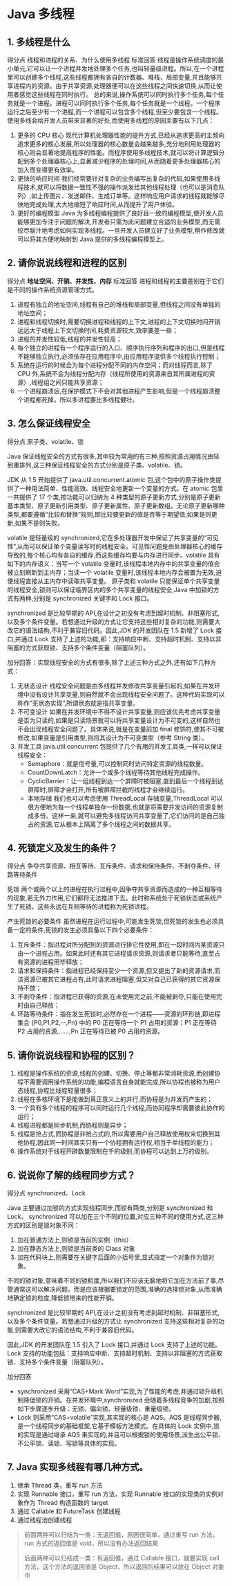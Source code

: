 # Java 多线程

## 1. 多线程是什么

得分点 线程和进程的关系、为什么使用多线程 标准回答 线程是操作系统调度的最小单元,它可以让一个进程并发地处理多个任务,也叫轻量级进程。所以,在一个进程里可以创建多个线程,这些线程都拥有各自的计数器、堆栈、局部变量,并且能够共享进程内的资源。由于共享资源,处理器便可以在这些线程之间快速切换,从而让使用者感觉这些线程在同时执行。 总的来说,操作系统可以同时执行多个任务,每个任务就是一个进程。进程可以同时执行多个任务,每个任务就是一个线程。一个程序运行之后至少有一个进程,而一个进程可以包含多个线程,但至少要包含一个线程。 使用多线会给开发人员带来显著的好处,而使用多线程的原因主要有以下几点：

1. 更多的 CPU 核心 现代计算机处理器性能的提升方式,已经从追求更高的主频向追求更多的核心发展,所以处理器的核心数量会越来越多,充分地利用处理器的核心则会显著地提高程序的性能。而程序使用多线程技术,就可以将计算逻辑分配到多个处理器核心上,显著减少程序的处理时间,从而随着更多处理器核心的加入而变得更有效率。
2. 更快的响应时间 我们经常要针对复杂的业务编写出复杂的代码,如果使用多线程技术,就可以将数据一致性不强的操作派发给其他线程处理（也可以是消息队列）,如上传图片、发送邮件、生成订单等。这样响应用户请求的线程就能够尽快地完成处理,大大地缩短了响应时间,从而提升了用户体验。
3. 更好的编程模型 Java 为多线程编程提供了良好且一致的编程模型,使开发人员能够更加专注于问题的解决,开发者只需为此问题建立合适的业务模型,而无需绞尽脑汁地考虑如何实现多线程。一旦开发人员建立好了业务模型,稍作修改就可以将其方便地映射到 Java 提供的多线程编程模型上。

## 2. 请你说说线程和进程的区别

得分点 **地址空间、开销、并发性、内存** 标准回答 进程和线程的主要差别在于它们是不同的操作系统资源管理方式。

1. 进程有独立的地址空间,线程有自己的堆栈和局部变量,但线程之间没有单独的地址空间；
2. 进程和线程切换时,需要切换进程和线程的上下文,进程的上下文切换时间开销远远大于线程上下文切换时间,耗费资源较大,效率要差一些；
3. 进程的并发性较低,线程的并发性较高；
4. 每个独立的进程有一个程序运行的入口、顺序执行序列和程序的出口,但是线程不能够独立执行,必须依存在应用程序中,由应用程序提供多个线程执行控制；
5. 系统在运行的时候会为每个进程分配不同的内存空间；而对线程而言,除了 CPU 外,系统不会为线程分配内存（线程所使用的资源来自其所属进程的资源）,线程组之间只能共享资源；
6. 一个进程崩溃后,在保护模式下不会对其他进程产生影响,但是一个线程崩溃整个进程都死掉。所以多进程要比多线程健壮。

## 3. 怎么保证线程安全

得分点 原子类、volatile、锁

Java 保证线程安全的方式有很多,其中较为常用的有三种,按照资源占用情况由轻到重排列,这三种保证线程安全的方式分别是原子类、volatile、锁。

JDK 从 1.5 开始提供了 java.util.concurrent.atomic 包,这个包中的原子操作类提供了一种用法简单、性能高效、线程安全地更新一个变量的方式。在 atomic 包里一共提供了 17 个类,按功能可以归纳为 4 种类型的原子更新方式,分别是原子更新基本类型、原子更新引用类型、原子更新属性、原子更新数组。无论原子更新哪种类型,都要遵循“比较和替换”规则,即比较要更新的值是否等于期望值,如果是则更新,如果不是则失败。

volatile 是轻量级的 synchronized,它在多处理器开发中保证了共享变量的“可见性”,从而可以保证单个变量读写时的线程安全。可见性问题是由处理器核心的缓存导致的,每个核心均有各自的缓存,而这些缓存均要与内存进行同步。volatile 具有如下的内存语义：当写一个 volatile 变量时,该线程本地内存中的共享变量的值会被立刻刷新到主内存；当读一个 volatile 变量时,该线程本地内存会被置为无效,迫使线程直接从主内存中读取共享变量。 原子类和 volatile 只能保证单个共享变量的线程安全,锁则可以保证临界区内的多个共享变量的线程安全,Java 中加锁的方式有两种,分别是 synchronized 关键字和 Lock 接口。

synchronized 是比较早期的 API,在设计之初没有考虑到超时机制、非阻塞形式,以及多个条件变量。若想通过升级的方式让它支持这些相对复杂的功能,则需要大改它的语法结构,不利于兼容旧代码。因此,JDK 的开发团队在 1.5 新增了 Lock 接口,并通过 Lock 支持了上述的功能,即：支持响应中断、支持超时机制、支持以非阻塞的方式获取锁、支持多个条件变量（阻塞队列）。

加分回答：实现线程安全的方式有很多,除了上述三种方式之外,还有如下几种方式：

1. 无状态设计 线程安全问题是由多线程并发修改共享变量引起的,如果在并发环境中没有设计共享变量,则自然就不会出现线程安全问题了。这种代码实现可以称作“无状态实现”,所谓状态就是指共享变量。
2. 不可变设计 如果在并发环境中不得不设计共享变量,则应该优先考虑共享变量是否为只读的,如果是只读场景就可以将共享变量设计为不可变的,这样自然也不会出现线程安全问题了。具体来说,就是在变量前加 final 修饰符,使其不可被修改,如果变量是引用类型,则将其设计为不可变类型（参考 String 类）。
3. 并发工具 java.util.concurrent 包提供了几个有用的并发工具类,一样可以保证线程安全：
   - Semaphore：就是信号量,可以控制同时访问特定资源的线程数量。
   - CountDownLatch：允许一个或多个线程等待其他线程完成操作。
   - CyclicBarrier：让一组线程到达一个屏障时被阻塞,直到最后一个线程到达屏障时,屏障才会打开,所有被屏障拦截的线程才会继续运行。
   - 本地存储 我们也可以考虑使用 ThreadLocal 存储变量,ThreadLocal 可以很方便地为每一个线程单独存一份数据,也就是将需要并发访问的资源复制成多份。这样一来,就可以避免多线程访问共享变量了,它们访问的是自己独占的资源,它从根本上隔离了多个线程之间的数据共享。

## 4. 死锁定义及发生的条件？

得分点 争夺共享资源、相互等待、互斥条件、请求和保持条件、不剥夺条件、环路等待条件

死锁 两个或两个以上的进程在执行过程中,因争夺共享资源而造成的一种互相等待的现象,若无外力作用,它们都将无法推进下去。此时称系统处于死锁状态或系统产生了死锁。这些永远在互相等待的进程称为死锁进程。

产生死锁的必要条件 虽然进程在运行过程中,可能发生死锁,但死锁的发生也必须具备一定的条件,死锁的发生必须具备以下四个必要条件：

1. 互斥条件：指进程对所分配到的资源进行排它性使用,即在一段时间内某资源只由一个进程占用。如果此时还有其它进程请求资源,则请求者只能等待,直至占有资源的进程用毕释放；
2. 请求和保持条件：指进程已经保持至少一个资源,但又提出了新的资源请求,而该资源已被其它进程占有,此时请求进程阻塞,但又对自己已获得的其它资源保持不放；
3. 不剥夺条件：指进程已获得的资源,在未使用完之前,不能被剥夺,只能在使用完时由自己释放；
4. 环路等待条件：指在发生死锁时,必然存在一个进程——资源的环形链,即进程集合 {P0,P1,P2,···,Pn} 中的 P0 正在等待一个 P1 占用的资源；P1 正在等待 P2 占用的资源,……,Pn 正在等待已被 P0 占用的资源。

## 5. 请你说说线程和协程的区别？

1. 线程是操作系统的资源,线程的创建、切换、停止等都非常消耗资源,而创建协程不需要调用操作系统的功能,编程语言自身就能完成,所以协程也被称为用户态线程,协程比线程轻量很多；
2. 线程在多核环境下是能做到真正意义上的并行,而协程是为并发而产生的；
3. 一个具有多个线程的程序可以同时运行几个线程,而协同程序却需要彼此协作的运行；
4. 线程进程都是同步机制,而协程则是异步；
5. 线程是抢占式,而协程是非抢占式的,所以需要用户自己释放使用权来切换到其他协程,因此同一时间其实只有一个协程拥有运行权,相当于单线程的能力；
6. 操作系统对于线程开辟数量限制在千的级别,而协程可以达到上万的级别。

## 6. 说说你了解的线程同步方式？

得分点 synchronized、Lock

Java 主要通过加锁的方式实现线程同步,而锁有两类,分别是 synchronized 和 Lock。 synchronized 可以加在三个不同的位置,对应三种不同的使用方式,这三种方式的区别是锁对象不同：

1. 加在普通方法上,则锁是当前的实例（this）
2. 加在静态方法上,则锁是当前类的 Class 对象
3. 加在代码块上,则需要在关键字后面的小括号里,显式指定一个对象作为锁对象。

不同的锁对象,意味着不同的锁粒度,所以我们不应该无脑地将它加在方法前了事,尽管通常这可以解决问题。而是应该根据要锁定的范围,准确的选择锁对象,从而准确地确定锁的粒度,降低锁带来的性能开销。

synchronized 是比较早期的 API,在设计之初没有考虑到超时机制、非阻塞形式,以及多个条件变量。若想通过升级的方式让 synchronized 支持这些相对复杂的功能,则需要大改它的语法结构,不利于兼容旧代码。

因此,JDK 的开发团队在 1.5 引入了 Lock 接口,并通过 Lock 支持了上述的功能。Lock 支持的功能包括：支持响应中断、支持超时机制、支持以非阻塞的方式获取锁、支持多个条件变量（阻塞队列）。

加分回答

- synchronized 采用“CAS+Mark Word”实现,为了性能的考虑,并通过锁升级机制降低锁的开销。在并发环境中,synchronized 会随着多线程竞争的加剧,按照如下步骤逐步升级：无锁、偏向锁、轻量级锁、重量级锁。
- Lock 则采用“CAS+volatile”实现,其实现的核心是 AQS。AQS 是线程同步器,是一个线程同步的基础框架,它基于模板方法模式。在具体的 Lock 实例中,锁的实现是通过继承 AQS 来实现的,并且可以根据锁的使用场景,派生出公平锁、不公平锁、读锁、写锁等具体的实现。

## 7. Java 实现多线程有哪几种方式。

1. 继承 Thread 类，重写 run 方法
2. 实现 Runnable 接口，重写 run 方法，实现 Runnable 接口的实现类的实例对象作为 Thread 构造函数的 target
3. 通过 Callable 和 FutureTask 创建线程
4. 通过线程池创建线程

> 前面两种可以归结为一类：无返回值，原因很简单，通过重写 run 方法，run 方式的返回值是 void，所以没有办法返回结果
>
> 后面两种可以归结成一类：有返回值，通过 Callable 接口，就要实现 call 方法，这个方法的返回值是 Object，所以返回的结果可以放在 Object 对象中
